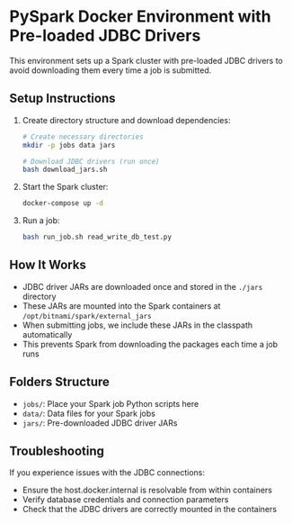 # PySpark Docker Environment with Pre-loaded JDBC Drivers

This environment sets up a Spark cluster with pre-loaded JDBC drivers to avoid downloading them every time a job is submitted.

## Setup Instructions

1. Create directory structure and download dependencies:
   ```bash
   # Create necessary directories
   mkdir -p jobs data jars
   
   # Download JDBC drivers (run once)
   bash download_jars.sh
   ```

2. Start the Spark cluster:
   ```bash
   docker-compose up -d
   ```

3. Run a job:
   ```bash
   bash run_job.sh read_write_db_test.py
   ```

## How It Works

- JDBC driver JARs are downloaded once and stored in the `./jars` directory
- These JARs are mounted into the Spark containers at `/opt/bitnami/spark/external_jars`
- When submitting jobs, we include these JARs in the classpath automatically
- This prevents Spark from downloading the packages each time a job runs

## Folders Structure

- `jobs/`: Place your Spark job Python scripts here
- `data/`: Data files for your Spark jobs
- `jars/`: Pre-downloaded JDBC driver JARs

## Troubleshooting

If you experience issues with the JDBC connections:
- Ensure the host.docker.internal is resolvable from within containers
- Verify database credentials and connection parameters
- Check that the JDBC drivers are correctly mounted in the containers